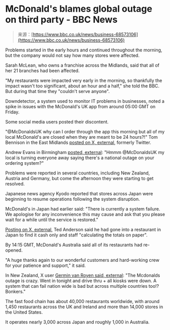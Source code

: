 <!--yml
category: 未分类
date: 2024-05-27 14:59:43
-->

# McDonald's blames global outage on third party - BBC News

> 来源：[https://www.bbc.co.uk/news/business-68573106](https://www.bbc.co.uk/news/business-68573106)

Problems started in the early hours and continued throughout the morning, but the company would not say how many stores were affected.

Sarah McLean, who owns a franchise across the Midlands, said that all of her 21 branches had been affected.

"My restaurants were impacted very early in the morning, so thankfully the impact wasn't too significant, about an hour and a half," she told the BBC. But during that time they "couldn't serve anyone".

Downdetector, a system used to monitor IT problems in businesses, noted a spike in issues with the McDonald's UK app from around 05:00 GMT on Friday.

Some social media users posted their discontent.

"@McDonaldsUK why can I order through the app this morning but all of my local McDonald's are closed when they are meant to be 24 hours?!" Tom Bennison in the East Midlands [posted on X, external](https://twitter.com/DrBennison/status/1768529009917251751), formerly Twitter.

Andrew Evans in Birmingham [posted, external](https://twitter.com/evansaviography/status/1768524522238419198): "Hmmm @McDonaldsUK my local is turning everyone away saying there's a national outage on your ordering system?"

Problems were reported in several countries, including New Zealand, Austria and Germany, but come the afternoon they were starting to get resolved.

Japanese news agency Kyodo reported that stores across Japan were beginning to resume operations following the system disruption.

McDonald's in Japan had earlier said: "There is currently a system failure. We apologise for any inconvenience this may cause and ask that you please wait for a while until the service is restored."

[Posting on X, external](https://twitter.com/TedsTechTed/status/1768533695177359808), Ted Anderson said he had gone into a restaurant in Japan to find it cash only and staff "calculating the totals on paper".

By 14:15 GMT, McDonald's Australia said all of its restaurants had re-opened.

"A huge thanks again to our wonderful customers and hard-working crew for your patience and support," it said.

In New Zealand, X user [Germin van Royen said, external](https://twitter.com/gerwinvanroyen/status/1768553490903908685): "The Mcdonalds outage is crazy. Went in tonight and drive thru + all kiosks were down. A system that can fail nation wide is bad but across multiple countries too!? Bonkers."

The fast food chain has about 40,000 restaurants worldwide, with around 1,450 restaurants across the UK and Ireland and more than 14,000 stores in the United States.

It operates nearly 3,000 across Japan and roughly 1,000 in Australia.